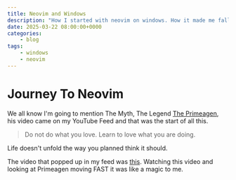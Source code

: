 ```yaml
---
title: Neovim and Windows
description: "How I started with neovim on windows. How it made me fall in love with programming."
date: 2025-03-22 08:00:00+0000
categories:
    - blog
tags:
    - windows
    - neovim
---
```

# Journey To Neovim
We all know I'm going to mention The Myth, The Legend [The Primeagen](https://youtube.com/@ThePrimeTimeagen), his video came on my YouTube Feed and that was the start of all this.

>Do not do what you love. Learn to love what you are doing.

Life doesn't unfold the way you planned think it should.

The video that popped up in my feed was [this](https://www.youtube.com/watch?v=w7i4amO_zaE). Watching this video and looking at Primeagen moving FAST it was like a magic to me.
